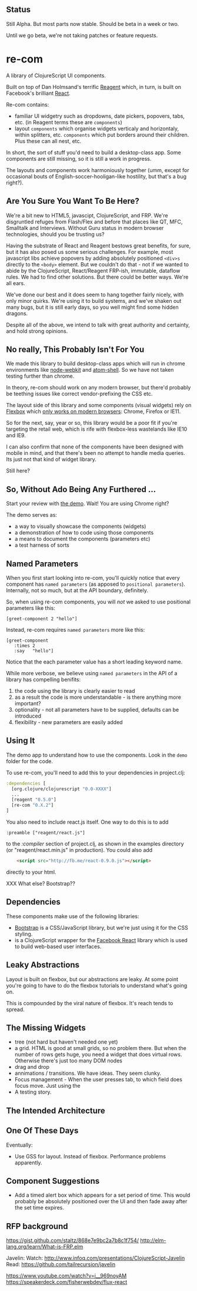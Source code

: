 ## Status

Still Alpha.  But most parts now stable.  Should be beta in a week or two.

Until we go beta, we're not taking patches or feature requests.

# re-com

A library of ClojureScript UI components. 

Built on top of Dan Holmsand's terrific [Reagent](http://holmsand.github.io/reagent) 
which, in turn, is built on Facebook's brilliant [React](http://facebook.github.io/react). 

Re-com contains:
* familiar UI widgetry such as dropdowns, date pickers, popovers, tabs, etc.  (in Reagent terms these are `components`)
* layout `components` which organise widgets verticaly and horizontaly, within splitters, etc. `components` which put borders around their children. Plus these can all nest, etc.

In short, the sort of stuff you'd need to build a desktop-class app. Some components are still missing, so it is still a work in progress. 

The layouts and components work harmoniously together (umm, except for occasional bouts of English-soccer-hooligan-like hostility, but that's a bug right?).

## Are You Sure You Want To Be Here?

We're a bit new to HTML5, javascipt, ClojureScript, and FRP.   We're disgruntled refuges from Flash/Flex and before that places like QT, MFC, Smalltalk and Interviews. Without Guru status in modern browser technologies, should you be trusting us?

Having the substrate of React and Reagent bestows great benefits, for sure, but it has also posed us some serious challenges. For example, most javascript libs achieve 
popovers by adding absolutely positioned `<div>s` directly to the `<body>` element. But we couldn't do that - not if 
we wanted to abide by the ClojureScript, React/Reagent FRP-ish, immutable, dataflow rules.  We had to find other solutions. But there could be better ways. We're all ears.

We've done our best and 
it does seem to hang together fairly nicely, with only minor quirks. We're using it to build systems, and we've shaken out many bugs, but it is still early days, so you well  might find some hidden dragons.  

Despite all of the above, we intend to  talk with great authority and certainty, and hold strong opinions.

## No really, This Probably Isn't For You

We made this library to build desktop-class apps which will run in chrome environments like 
[node-webkit](https://github.com/rogerwang/node-webkit) 
and [atom-shell](https://github.com/atom/atom-shell). So we have not taken testing further than chrome. 

In theory, re-com should work on any modern browser, but there'd probably be teething issues like correct vendor-prefixing the CSS etc.

The layout side of this library and some components (visual widgets) rely on [Flexbox](http://css-tricks.com/snippets/css/a-guide-to-flexbox/) 
which [only works on modern browsers](http://caniuse.com/#feat=flexbox): Chrome, Firefox or IE11.

So for the next, say, year or so, this library would be a poor fit if you're targeting the retail web, which is rife with flexbox-less wastelands like IE10 and IE9. 
 
I can also confirm that none of the components have been designed with mobile in mind, and that there's been no attempt to handle media queries.  Its just not that kind of widget library.

Still here?

## So, Without Ado Being Any Furthered ...

Start your review with [the demo](). Wait! You are using Chrome right? 

The demo serves as: 
  - a way to visually showcase the components (widgets)
  - a demonstration of how to code using those components
  - a means to document the components (parameters etc)
  - a test harness of sorts

## Named Parameters

When you first start looking into re-com, you'll quickly notice that every component has `named parameters` (as apposed to `positional parameters`). Internally, not so much, but at the API boundary, definitely. 

So, when using re-com components, you will *not* we asked to use positional parameters like this:
```
[greet-component 2 "hello"]
```

Instead, re-com requires `named parameters` more like this:
```
[greet-component
   :times 2
   :say   "hello"]
```

Notice that the each parameter value has a short leading keyword name. 

While more verbose, we believe using `named parameters` in the API of a library has compelling benifits: 
1. the code using the library is clearly easier to read
2. as a result the code is more understandable - is there anything more important?
2. optionality  -  not all parameters have to be supplied, defaults can be introduced
3. flexibility - new parameters are easily added
## Using It

The demo app to understand how to use the components. Look in the `demo` folder for the code.

To use re-com, you'll need to add this to your dependencies in project.clj:

```clj
:dependencies [
  [org.clojure/clojurescript "0.0-XXXX"]
  ...
  [reagent "0.5.0"]
  [re-com "0.X.2"]
]
```


You also need to include react.js itself. One way to do this is to add

    :preamble ["reagent/react.js"]

to the *:compiler* section of project.clj, as shown in the examples
directory (or "reagent/react.min.js" in production). You could also
add

```html
    <script src="http://fb.me/react-0.9.0.js"></script>
```

directly to your html.

XXX What else?  Bootstrap??

## Dependencies

These components make use of the following libraries:

 * [Bootstrap](http://getbootstrap.com) is a CSS/JavaScript library, but we're just using it for the CSS styling.
 *  is a ClojureScript wrapper for the [Facebook React](http://facebook.github.io/react) 
   library which is used to build web-based user interfaces.

## Leaky Abstractions

Layout is built on flexbox, but our abstractions are leaky.  At some point 
you're going to have to do the flexbox tutorials to understand what's going on. 

This is compounded by the viral nature of flexbox. It's reach tends to spread.  

## The Missing Widgets

* tree  (not hard but haven't needed one yet)
* a grid. HTML is good at small grids, so no problem there. But when the number of 
rows gets huge, you need a widget that does virtual rows. Otherwise there's just too many DOM nodes 
* drag and drop
* annimations / transitions.  We have ideas.  They seem clunky.
* Focus management - When the user presses tab, to which field does focus move. Just using the 
* A testing story. 



## The Intended Architecture 


## One Of These Days 

Eventually:

* Use GSS for layout. Instead of flexbox.  Performance problems apparently. 

## Component Suggestions

* Add a timed alert box which appears for a set period of time. This would probably be absolutely positioned over the UI and then fade away after the set time expires.


## RFP background



https://gist.github.com/staltz/868e7e9bc2a7b8c1f754/
http://elm-lang.org/learn/What-is-FRP.elm

Javelin:
Watch:     http://www.infoq.com/presentations/ClojureScript-Javelin
Read:        https://github.com/tailrecursion/javelin


https://www.youtube.com/watch?v=i__969noyAM
https://speakerdeck.com/fisherwebdev/flux-react

